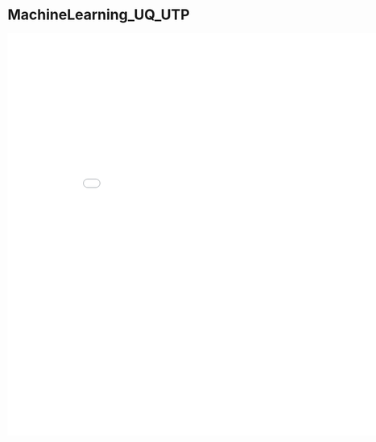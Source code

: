 # MachineLearning_UQ_UTP

<iframe width="900" height="800" frameborder="0" scrolling="no" src="//plotly.com/~SolClover/40.embed"></iframe>
